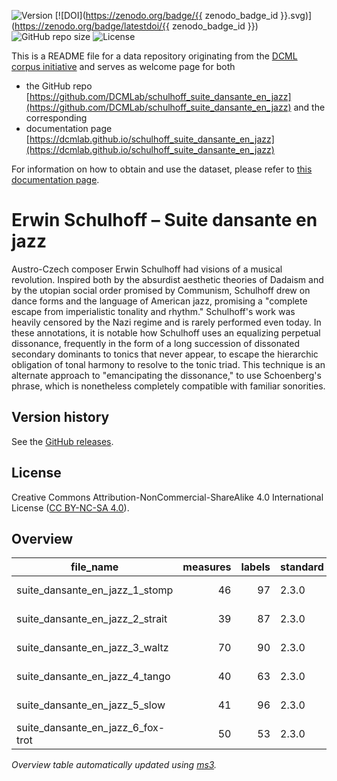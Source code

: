 ![Version](https://img.shields.io/github/v/release/DCMLab/schulhoff_suite_dansante_en_jazz?display_name=tag)
[![DOI](https://zenodo.org/badge/{{ zenodo_badge_id }}.svg)](https://zenodo.org/badge/latestdoi/{{ zenodo_badge_id }})
![GitHub repo size](https://img.shields.io/github/repo-size/DCMLab/schulhoff_suite_dansante_en_jazz)
![License](https://img.shields.io/badge/license-CC%20BY--NC--SA%204.0-9cf)


This is a README file for a data repository originating from the [DCML corpus initiative](https://github.com/DCMLab/dcml_corpora)
and serves as welcome page for both 

* the GitHub repo [https://github.com/DCMLab/schulhoff_suite_dansante_en_jazz](https://github.com/DCMLab/schulhoff_suite_dansante_en_jazz) and the corresponding
* documentation page [https://dcmlab.github.io/schulhoff_suite_dansante_en_jazz](https://dcmlab.github.io/schulhoff_suite_dansante_en_jazz)

For information on how to obtain and use the dataset, please refer to [this documentation page](https://dcmlab.github.io/schulhoff_suite_dansante_en_jazz/introduction).

# Erwin Schulhoff – Suite dansante en jazz

Austro-Czech composer Erwin Schulhoff had visions of a musical revolution. Inspired both by the absurdist aesthetic theories of Dadaism and by the utopian social order promised by Communism, Schulhoff drew on dance forms and the language of American jazz, promising a "complete escape from imperialistic tonality and rhythm." Schulhoff's work was heavily censored by the Nazi regime and is rarely performed even today. In these annotations, it is notable how Schulhoff uses an equalizing perpetual dissonance, frequently in the form of a long succession of dissonated secondary dominants to tonics that never appear, to escape the hierarchic obligation of tonal harmony to resolve to the tonic triad. This technique is an alternate approach to "emancipating the dissonance," to use Schoenberg's phrase, which is nonetheless completely compatible with familiar sonorities.

## Version history

See the [GitHub releases](https://github.com/DCMLab/ravel_piano/releases).

## License

Creative Commons Attribution-NonCommercial-ShareAlike 4.0 International License ([CC BY-NC-SA 4.0](https://creativecommons.org/licenses/by-nc-sa/4.0/)).

## Overview
|            file_name            |measures|labels|standard|annotators |reviewers|
|---------------------------------|-------:|-----:|--------|-----------|---------|
|suite_dansante_en_jazz_1_stomp   |      46|    97|2.3.0   |Amelia Brey|DK       |
|suite_dansante_en_jazz_2_strait  |      39|    87|2.3.0   |Amelia Brey|DK       |
|suite_dansante_en_jazz_3_waltz   |      70|    90|2.3.0   |Amelia Brey|DK       |
|suite_dansante_en_jazz_4_tango   |      40|    63|2.3.0   |Amelia Brey|DK       |
|suite_dansante_en_jazz_5_slow    |      41|    96|2.3.0   |Amelia Brey|DK       |
|suite_dansante_en_jazz_6_fox-trot|      50|    53|2.3.0   |Amelia Brey|DK       |


*Overview table automatically updated using [ms3](https://ms3.readthedocs.io/).*

